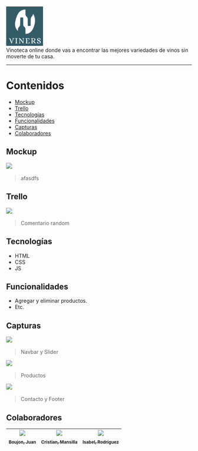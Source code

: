 <img src=".//assets/img/viners-logo.png" width=100><br>
Vinoteca online donde vas a encontrar las mejores variedades de vinos sin moverte de tu casa.

------------
# Contenidos
- [Mockup](#mockup)
- [Trello](#trello)
- [Tecnologías](#tecnologías)
- [Funcionalidades](#funcionalidades)
- [Capturas](#capturas)
- [Colaboradores](#colaboradores)


## Mockup
![](https://media.ambito.com/p/82e68ee7ebdceda46a90f9d8786c59d4/adjuntos/239/imagenes/040/370/0040370819/730x0/smart/messi-copa-matejpg.jpg)
> afasdfs

## Trello
![](https://elintransigente.com/wp-content/uploads/2022/12/Messi-Argentina-3.jpg)
> Comentario random

## Tecnologías
- HTML
- CSS
- JS

## Funcionalidades
- Agregar y eliminar productos.
- Etc.

## Capturas
![](https://firebasestorage.googleapis.com/v0/b/viners-iniciatec.appspot.com/o/Capturas%2Fcaptura1.png?alt=media&token=b89ff168-b667-44f8-b4c8-010057fe5c43)<br>
> Navbar y Slider

![](https://firebasestorage.googleapis.com/v0/b/viners-iniciatec.appspot.com/o/Capturas%2Fcaptura2.png?alt=media&token=9745d1c5-b5fa-4169-8a00-a54e907dd3bf)<br>
> Productos

![](https://firebasestorage.googleapis.com/v0/b/viners-iniciatec.appspot.com/o/Capturas%2Fcaptura3.png?alt=media&token=d68acf52-bb45-437c-b15d-789c9bac6640)
> Contacto y Footer

## Colaboradores
| [<img src="https://avatars.githubusercontent.com/u/72816896?v=4" width=50><br><sub>Boujon, Juan</sub>](https://github.com/Juan2805) |  [<img src="https://avatars.githubusercontent.com/u/74721434?v=4" width=50><br><sub>Cristian, Mansilla</sub>](https://github.com/cristianmansilla) |  [<img src="https://avatars.githubusercontent.com/u/87336052?v=4" width=50><br><sub>Isabel, Rodríguez</sub>](https://github.com/isardz)
| :---: | :---: | :---: |
